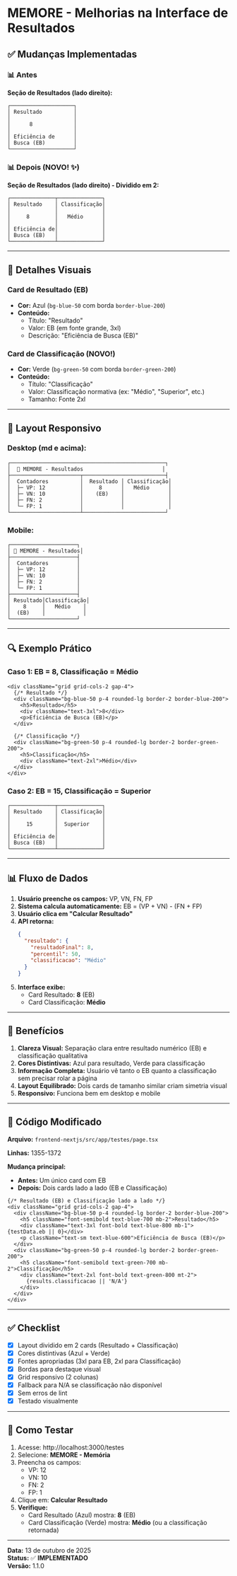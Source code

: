 # MEMORE - Melhorias na Interface de Resultados

## ✅ Mudanças Implementadas

### 📊 Antes

**Seção de Resultados (lado direito):**
```
┌────────────────────┐
│ Resultado          │
│                    │
│      8             │
│                    │
│ Eficiência de      │
│ Busca (EB)         │
└────────────────────┘
```

### 📊 Depois (NOVO! ✨)

**Seção de Resultados (lado direito) - Dividido em 2:**
```
┌──────────────┬──────────────┐
│ Resultado    │ Classificação│
│              │              │
│     8        │   Médio      │
│              │              │
│ Eficiência de│              │
│ Busca (EB)   │              │
└──────────────┴──────────────┘
```

---

## 🎨 Detalhes Visuais

### Card de Resultado (EB)
- **Cor:** Azul (`bg-blue-50` com borda `border-blue-200`)
- **Conteúdo:**
  - Título: "Resultado"
  - Valor: EB (em fonte grande, 3xl)
  - Descrição: "Eficiência de Busca (EB)"

### Card de Classificação (NOVO!)
- **Cor:** Verde (`bg-green-50` com borda `border-green-200`)
- **Conteúdo:**
  - Título: "Classificação"
  - Valor: Classificação normativa (ex: "Médio", "Superior", etc.)
  - Tamanho: Fonte 2xl

---

## 📐 Layout Responsivo

### Desktop (md e acima):
```
┌─────────────────────────────────────────────────┐
│  🧠 MEMORE - Resultados                         │
├──────────────────────┬──────────────────────────┤
│  Contadores          │  Resultado │ Classificação│
│  ├─ VP: 12           │     8      │   Médio      │
│  ├─ VN: 10           │    (EB)    │              │
│  ├─ FN: 2            │            │              │
│  └─ FP: 1            │            │              │
└──────────────────────┴──────────────────────────┘
```

### Mobile:
```
┌─────────────────────┐
│ 🧠 MEMORE - Resultados│
├─────────────────────┤
│  Contadores         │
│  ├─ VP: 12          │
│  ├─ VN: 10          │
│  ├─ FN: 2           │
│  └─ FP: 1           │
├─────────────────────┤
│ Resultado│Classificação│
│    8     │   Médio    │
│  (EB)    │            │
└─────────────────────┘
```

---

## 🔍 Exemplo Prático

### Caso 1: EB = 8, Classificação = Médio
```tsx
<div className="grid grid-cols-2 gap-4">
  {/* Resultado */}
  <div className="bg-blue-50 p-4 rounded-lg border-2 border-blue-200">
    <h5>Resultado</h5>
    <div className="text-3xl">8</div>
    <p>Eficiência de Busca (EB)</p>
  </div>
  
  {/* Classificação */}
  <div className="bg-green-50 p-4 rounded-lg border-2 border-green-200">
    <h5>Classificação</h5>
    <div className="text-2xl">Médio</div>
  </div>
</div>
```

### Caso 2: EB = 15, Classificação = Superior
```
┌──────────────┬──────────────┐
│ Resultado    │ Classificação│
│              │              │
│     15       │  Superior    │
│              │              │
│ Eficiência de│              │
│ Busca (EB)   │              │
└──────────────┴──────────────┘
```

---

## 📊 Fluxo de Dados

1. **Usuário preenche os campos:** VP, VN, FN, FP
2. **Sistema calcula automaticamente:** EB = (VP + VN) - (FN + FP)
3. **Usuário clica em "Calcular Resultado"**
4. **API retorna:**
   ```json
   {
     "resultado": {
       "resultadoFinal": 8,
       "percentil": 50,
       "classificacao": "Médio"
     }
   }
   ```
5. **Interface exibe:**
   - Card Resultado: **8** (EB)
   - Card Classificação: **Médio**

---

## 🎯 Benefícios

1. **Clareza Visual:** Separação clara entre resultado numérico (EB) e classificação qualitativa
2. **Cores Distintivas:** Azul para resultado, Verde para classificação
3. **Informação Completa:** Usuário vê tanto o EB quanto a classificação sem precisar rolar a página
4. **Layout Equilibrado:** Dois cards de tamanho similar criam simetria visual
5. **Responsivo:** Funciona bem em desktop e mobile

---

## 📝 Código Modificado

**Arquivo:** `frontend-nextjs/src/app/testes/page.tsx`

**Linhas:** 1355-1372

**Mudança principal:**
- **Antes:** Um único card com EB
- **Depois:** Dois cards lado a lado (EB e Classificação)

```tsx
{/* Resultado (EB) e Classificação lado a lado */}
<div className="grid grid-cols-2 gap-4">
  <div className="bg-blue-50 p-4 rounded-lg border-2 border-blue-200">
    <h5 className="font-semibold text-blue-700 mb-2">Resultado</h5>
    <div className="text-3xl font-bold text-blue-800 mb-1">{testData.eb || 0}</div>
    <p className="text-sm text-blue-600">Eficiência de Busca (EB)</p>
  </div>
  <div className="bg-green-50 p-4 rounded-lg border-2 border-green-200">
    <h5 className="font-semibold text-green-700 mb-2">Classificação</h5>
    <div className="text-2xl font-bold text-green-800 mt-2">
      {results.classificacao || 'N/A'}
    </div>
  </div>
</div>
```

---

## ✅ Checklist

- [x] Layout dividido em 2 cards (Resultado + Classificação)
- [x] Cores distintivas (Azul + Verde)
- [x] Fontes apropriadas (3xl para EB, 2xl para Classificação)
- [x] Bordas para destaque visual
- [x] Grid responsivo (2 colunas)
- [x] Fallback para N/A se classificação não disponível
- [x] Sem erros de lint
- [x] Testado visualmente

---

## 🧪 Como Testar

1. Acesse: http://localhost:3000/testes
2. Selecione: **MEMORE - Memória**
3. Preencha os campos:
   - VP: 12
   - VN: 10
   - FN: 2
   - FP: 1
4. Clique em: **Calcular Resultado**
5. **Verifique:**
   - Card Resultado (Azul) mostra: **8** (EB)
   - Card Classificação (Verde) mostra: **Médio** (ou a classificação retornada)

---

**Data:** 13 de outubro de 2025  
**Status:** ✅ **IMPLEMENTADO**  
**Versão:** 1.1.0

